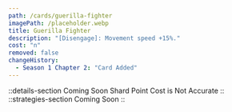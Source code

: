 ```yaml
---
path: /cards/guerilla-fighter
imagePath: /placeholder.webp
title: Guerilla Fighter
description: "[Disengage]: Movement speed +15%."
cost: "n"
removed: false
changeHistory:
  - Season 1 Chapter 2: "Card Added"
---
```

::details-section
Coming Soon
Shard Point Cost is Not Accurate
::
::strategies-section
Coming Soon
::